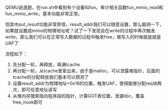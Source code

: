 QEMU逃逸题，在run.sh中看到有个设备叫fun。审计相关函数fun_mmio_read和fun_mmio_write，基本功能非常正常。

但其中put_result功能非常奇怪，result_addr我们可以随意设置，那么脑洞一下，如果就设置成mmio的物理地址呢？试了一下发现会在write的过程中再次触发write，那么我们可以在正常写入数据的过程中触发free，做写入的时候就是就是UAF了

流程如下：
1. 先分配一轮，再释放，填满tcache
2. 再分配一轮，从tcache里拿出来，由于是malloc，可以泄露堆指针，后面的tcache的分配释放我们基本可以预测了
3. 设置result_addr为物理地址+0x18的位置，触发UAF，使得能够分配req块两次，即可任意地址读写
4. 从堆内存搜索指向程序段的指针，计算GOT表位置，泄漏libc，覆盖free_hook即可
